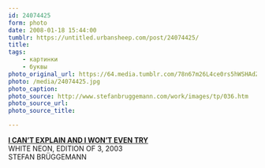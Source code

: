 ```yaml
---
id: 24074425
form: photo
date: 2008-01-18 15:44:00
tumblr: https://untitled.urbansheep.com/post/24074425/
title:
tags:
    - картинки
    - буквы
photo_original_url: https://64.media.tumblr.com/78n67m26L4ce0rs5hWSHAdZt_640.jpg
photo: /media/24074425.jpg
photo_caption: 
photo_source: http://www.stefanbruggemann.com/work/images/tp/036.htm
photo_source_url:
photo_source_title:

---
```


<p><a href="http://www.stefanbruggemann.com/work/images/tp/036.htm">
<strong>I CAN’T EXPLAIN AND I WON’T EVEN TRY</strong></a><br>
WHITE NEON, EDITION OF 3, 2003<br>
STEFAN BRÜGGEMANN</p>
